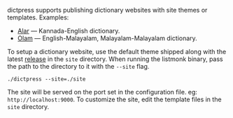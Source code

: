 dictpress supports publishing dictionary websites with site themes or templates. Examples:

- [Alar](https://alar.ink) &mdash; Kannada-English dictionary.
- [Olam](https://olam.in) &mdash; English-Malayalam, Malayalam-Malayalam dictionary.

To setup a dictionary website, use the default theme shipped along with the latest [release](https://github.com/knadh/dictpress/releases) in the `site` directory. When running the listmonk binary, pass the path to the directory to it with the `--site` flag.

```shell
./dictpress --site=./site
```

The site will be served on the port set in the configuration file. eg: `http://localhost:9000`. To customize the site, edit the template files in the `site` directory.
